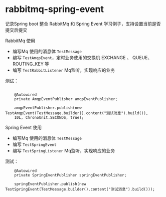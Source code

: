 # rabbitmq-spring-event

记录Spring boot 整合 RabbitMq 和 Spring Event 学习例子，支持设置当前是否提交后提交

RabbitMq 使用

- 编写Mq 使用的消息体 `TestMessage`
- 编写 `TestAmqpEvent`，定时业务使用的交换机 EXCHANGE 、 QUEUE、 ROUTING_KEY 等
- 编写 `TestRabbitListener` Mq监听，实现响应的业务

测试：
```
    
    @Autowired
    private AmqpEventPublisher amqpEventPublisher;

    amqpEventPublisher.publish(new TestAmqpEvent(TestMessage.builder().content("测试消息").build()),
    10L, ChronoUnit.SECONDS, true);
```

Spring Event 使用

- 编写Mq 使用的消息体 `TestMessage`
- 编写 `TestSpringEvent` 
- 编写 `TestSpringListener` Mq监听，实现响应的业务

测试：
```
    @Autowired
    private SpringEventPublisher springEventPublisher;

    springEventPublisher.publish(new TestSpringEvent(TestMessage.builder().content("测试消息").build()));
```
